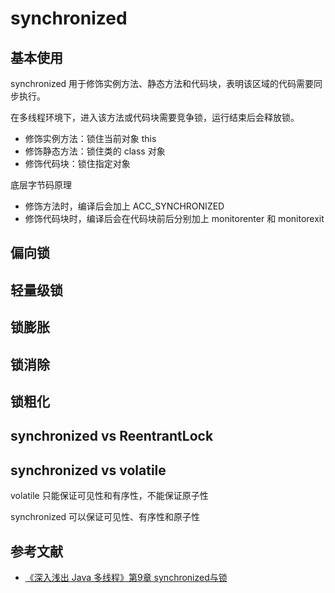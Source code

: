 # synchronized

## 基本使用

synchronized 用于修饰实例方法、静态方法和代码块，表明该区域的代码需要同步执行。

在多线程环境下，进入该方法或代码块需要竞争锁，运行结束后会释放锁。

- 修饰实例方法：锁住当前对象 this
- 修饰静态方法：锁住类的 class 对象
- 修饰代码块：锁住指定对象

底层字节码原理
- 修饰方法时，编译后会加上 ACC_SYNCHRONIZED
- 修饰代码块时，编译后会在代码块前后分别加上 monitorenter 和 monitorexit

## 偏向锁

## 轻量级锁

## 锁膨胀

## 锁消除


## 锁粗化

## synchronized vs ReentrantLock

## synchronized vs volatile
volatile 只能保证可见性和有序性，不能保证原子性

synchronized 可以保证可见性、有序性和原子性
## 参考文献
- [《深入浅出 Java 多线程》第9章 synchronized与锁](http://concurrent.redspider.group/article/02/9.html)
